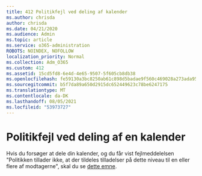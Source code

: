 ```yaml
---
title: 412 Politikfejl ved deling af kalender
ms.author: chrisda
author: chrisda
ms.date: 04/21/2020
ms.audience: Admin
ms.topic: article
ms.service: o365-administration
ROBOTS: NOINDEX, NOFOLLOW
localization_priority: Normal
ms.collection: Adm_O365
ms.custom: 412
ms.assetid: 15cd5fd8-6e4d-4e65-9507-5f605cb8db38
ms.openlocfilehash: fe59130a3bc8250ab61c898d5badae9f560c469028a273ada9576109e18c330a
ms.sourcegitcommit: b5f7da89a650d2915dc652449623c78be6247175
ms.translationtype: MT
ms.contentlocale: da-DK
ms.lasthandoff: 08/05/2021
ms.locfileid: "53973727"
---
```

# <a name="policy-error-when-sharing-a-calendar"></a>Politikfejl ved deling af en kalender

Hvis du forsøger at dele din kalender, og du får vist fejlmeddelelsen "Politikken tillader ikke, at der tildeles tilladelser på dette niveau til en eller flere af modtagerne", skal du se [dette emne](https://support.microsoft.com/help/3187524/policy-does-not-allow-granting-permissions-at-this-level-to-one-or-mor).
